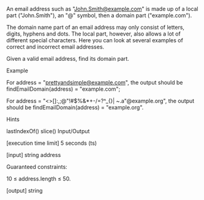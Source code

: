 An email address such as "John.Smith@example.com" is made up of a local part ("John.Smith"), an "@" symbol, then a domain part ("example.com").

The domain name part of an email address may only consist of letters, digits, hyphens and dots. The local part, however, also allows a lot of different special characters. Here you can look at several examples of correct and incorrect email addresses.

Given a valid email address, find its domain part.

Example

For address = "prettyandsimple@example.com", the output should be findEmailDomain(address) = "example.com";

For address = "<>[]:,;@"!#\$%&\*+-/=?^\_{}| ~.a"@example.org", the output should be findEmailDomain(address) = "example.org".

Hints

lastIndexOf()
slice()
Input/Output

[execution time limit] 5 seconds (ts)

[input] string address

Guaranteed constraints:

10 ≤ address.length ≤ 50.

[output] string
